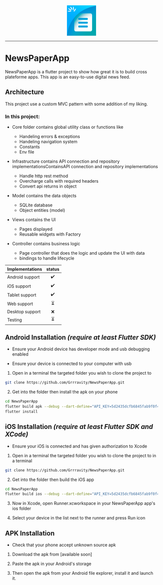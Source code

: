 <p align="center">
<img src="https://github.com/Grrravity/NewsPaperApp/blob/78b8ac90d4a42a1b5f9d43eeae0efb1ae5319493/assets/logo/newsapp_logo.png" height="100" alt="NewsPaperApp" />
</p>

---
# NewsPaperApp

NewsPaperApp is a flutter project to show how great it is to build cross plateforme apps.
This app is an easy-to-use digital news feed.

## Architecture
This project use a custom MVC pattern with some addition of my liking.

### In this project:

- Core folder contains global utility class or functions like
  - Handeling errors & exceptions
  - Handeling navigation system
  - Constants
  - Env file

- Infrastructure contains API connection and repository implementationsContainsAPI connection and repository implementations
  - Handle http rest method
  - Overcharge calls with required headers
  - Convert api returns in object

- Model contains the data objects 
  - SQLite database
  - Object entities (model)

- Views contains the UI
  - Pages displayed
  - Reusable widgets with Factory

- Controller contains business logic
  - Page controller that does the logic and update the UI with data
  - bindings to handle lifecycle
  

| Implementations      | status |
| :----------- | :----:  |
| Android support   | ✔️        |
| iOS support   | ✔️        |
| Tablet support   | ✔️        |
| Web support   | :hourglass_flowing_sand:        |
| Desktop support   | :x:        |
| Testing   | :hourglass_flowing_sand:   |

## Android Installation *(require at least Flutter SDK)*

* Ensure your Android device has developer mode and usb debugging enabled

* Ensure your device is connected to your computer with usb 

1. Open in a terminal the targeted folder you wish to clone the project to

```bash
git clone https://github.com/Grrravity/NewsPaperApp.git
```

2. Get into the folder then install the apk on your phone

```bash
cd NewsPaperApp
flutter build apk --debug --dart-define="API_KEY=5d2435dcfb6845fab9f0f4bf8c9a6e42" --dart-define="BASE_URL=https://newsapi.org/v2"
flutter install
```

## iOS Installation *(require at least Flutter SDK and XCode)*

* Ensure your iOS is connected and has given authorization to Xcode

1. Open in a terminal the targeted folder you wish to clone the project to in a terminal

```bash
git clone https://github.com/Grrravity/NewsPaperApp.git
```

2. Get into the folder then build the iOS app

```bash
cd NewsPaperApp
flutter build ios --debug --dart-define="API_KEY=5d2435dcfb6845fab9f0f4bf8c9a6e42" --dart-define="BASE_URL=https://newsapi.org/v2"
```

3. Now in Xcode, open Runner.xcworkspace in your NewsPaperApp app's ios folder

4. Select your device in the list next to the runner and press Run icon

## APK Installation
* Check that your phone accept unknown source apk

1. Download the apk from [available soon]

2. Paste the apk in your Android's storage

4. Then open the apk from your Android file explorer, install it and launch it.
